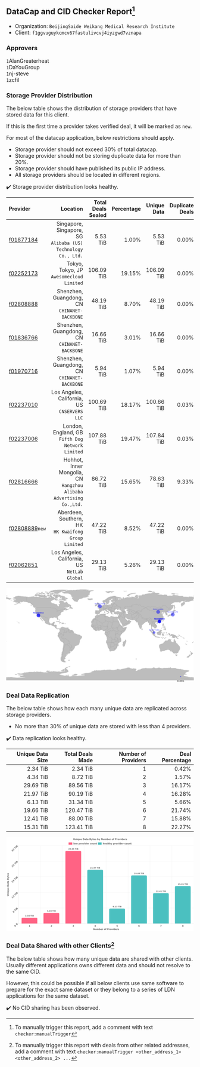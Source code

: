 ## DataCap and CID Checker Report[^1]
 - Organization: `BeijingSaide Weikang Medical Research Institute`
 - Client: `f1ggvuguykcmcv67fastulivcvj4iyzgwd7vznapa`
### Approvers
`1`AlanGreaterheat<br/>`1`DaYouGroup<br/>`1`nj-steve<br/>`1`zcfil

### Storage Provider Distribution
The below table shows the distribution of storage providers that have stored data for this client.

If this is the first time a provider takes verified deal, it will be marked as `new`.

For most of the datacap application, below restrictions should apply.
 - Storage provider should not exceed 30% of total datacap.
 - Storage provider should not be storing duplicate data for more than 20%.
 - Storage provider should have published its public IP address.
 - All storage providers should be located in different regions.

✔️ Storage provider distribution looks healthy.

| Provider                                                    |                                                               Location | Total Deals Sealed | Percentage | Unique Data | Duplicate Deals |
| :---------------------------------------------------------- | ---------------------------------------------------------------------: | -----------------: | ---------: | ----------: | --------------: |
| [f01877184](https://filfox.info/en/address/f01877184)       |       Singapore, Singapore, SG<br/>`Alibaba (US) Technology Co., Ltd.` |           5.53 TiB |      1.00% |    5.53 TiB |           0.00% |
| [f02252173](https://filfox.info/en/address/f02252173)       |                            Tokyo, Tokyo, JP<br/>`Awesomecloud Limited` |         106.09 TiB |     19.15% |  106.09 TiB |           0.00% |
| [f02808888](https://filfox.info/en/address/f02808888)       |                        Shenzhen, Guangdong, CN<br/>`CHINANET-BACKBONE` |          48.19 TiB |      8.70% |   48.19 TiB |           0.00% |
| [f01836766](https://filfox.info/en/address/f01836766)       |                        Shenzhen, Guangdong, CN<br/>`CHINANET-BACKBONE` |          16.66 TiB |      3.01% |   16.66 TiB |           0.00% |
| [f01970716](https://filfox.info/en/address/f01970716)       |                        Shenzhen, Guangdong, CN<br/>`CHINANET-BACKBONE` |           5.94 TiB |      1.07% |    5.94 TiB |           0.00% |
| [f02237010](https://filfox.info/en/address/f02237010)       |                        Los Angeles, California, US<br/>`CNSERVERS LLC` |         100.69 TiB |     18.17% |  100.66 TiB |           0.03% |
| [f02237006](https://filfox.info/en/address/f02237006)       |                    London, England, GB<br/>`Fifth Dog Network Limited` |         107.88 TiB |     19.47% |  107.84 TiB |           0.03% |
| [f02816666](https://filfox.info/en/address/f02816666)       | Hohhot, Inner Mongolia, CN<br/>`Hangzhou Alibaba Advertising Co.,Ltd.` |          86.72 TiB |     15.65% |   78.63 TiB |           9.33% |
| [f02808889](https://filfox.info/en/address/f02808889)`new`  |                 Aberdeen, Southern, HK<br/>`HK Kwaifong Group Limited` |          47.22 TiB |      8.52% |   47.22 TiB |           0.00% |
| [f02062851](https://filfox.info/en/address/f02062851)       |                        Los Angeles, California, US<br/>`NetLab Global` |          29.13 TiB |      5.26% |   29.13 TiB |           0.00% |

<img src="https://raw.githubusercontent.com/data-preservation-programs/filplus-checker-assets/main/filecoin-project/filecoin-plus-large-datasets/issues/2126/1696990953673.png"/>

### Deal Data Replication
The below table shows how each many unique data are replicated across storage providers.

- No more than 30% of unique data are stored with less than 4 providers.

✔️ Data replication looks healthy.

| Unique Data Size | Total Deals Made | Number of Providers | Deal Percentage |
| ---------------: | ---------------: | ------------------: | --------------: |
|         2.34 TiB |         2.34 TiB |                   1 |           0.42% |
|         4.34 TiB |         8.72 TiB |                   2 |           1.57% |
|        29.69 TiB |        89.56 TiB |                   3 |          16.17% |
|        21.97 TiB |        90.19 TiB |                   4 |          16.28% |
|         6.13 TiB |        31.34 TiB |                   5 |           5.66% |
|        19.66 TiB |       120.47 TiB |                   6 |          21.74% |
|        12.41 TiB |        88.00 TiB |                   7 |          15.88% |
|        15.31 TiB |       123.41 TiB |                   8 |          22.27% |

<img src="https://raw.githubusercontent.com/data-preservation-programs/filplus-checker-assets/main/filecoin-project/filecoin-plus-large-datasets/issues/2126/1696990954363.png"/>

### Deal Data Shared with other Clients[^3]
The below table shows how many unique data are shared with other clients.
Usually different applications owns different data and should not resolve to the same CID.

However, this could be possible if all below clients use same software to prepare for the exact same dataset or they belong to a series of LDN applications for the same dataset.

✔️ No CID sharing has been observed.

[^1]: To manually trigger this report, add a comment with text `checker:manualTrigger`

[^2]: Deals from those addresses are combined into this report as they are specified with `checker:manualTrigger`

[^3]: To manually trigger this report with deals from other related addresses, add a comment with text `checker:manualTrigger <other_address_1> <other_address_2> ...`
